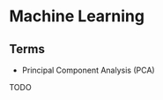 # Machine Learning

<!--
https://github.com/aws/amazon-sagemaker-examples

https://app.pluralsight.com/library/courses/building-machine-learning-solution/table-of-contents
https://www.coursera.org/learn/machine-learning
-->

## Terms

- Principal Component Analysis (PCA)

TODO

